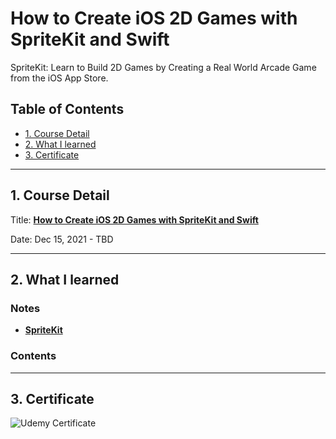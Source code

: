 # How to Create iOS 2D Games with SpriteKit and Swift

SpriteKit: Learn to Build 2D Games by Creating a Real World Arcade Game from the iOS App Store.

## Table of Contents

- [1. Course Detail](#1-course-detail)
- [2. What I learned](#2-what-i-learned)
- [3. Certificate](#3-certificate)

---

## 1. Course Detail

Title: [**How to Create iOS 2D Games with SpriteKit and Swift**](https://www.udemy.com/course/2d-games-with-spritekit/)

Date: Dec 15, 2021 - TBD

---

## 2. What I learned

### Notes

- [**SpriteKit**](https://www.notion.so/Xcode-df9d781ed36c457d8ee7a44824554359)

### Contents

---

## 3. Certificate

![Udemy Certificate]()
